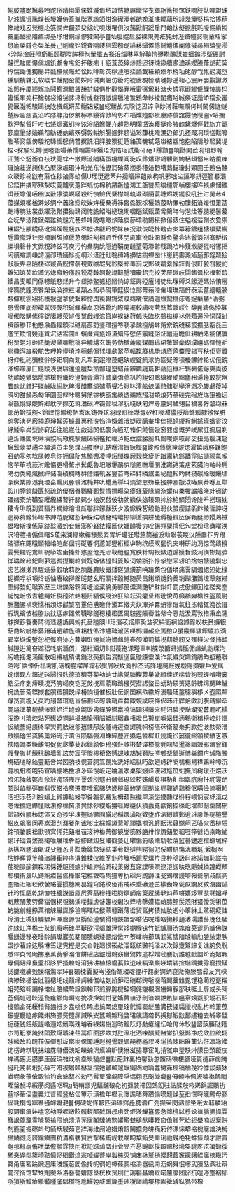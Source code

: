 帵䏢贐跪㞈募呤跎谸晴鄇霦俫婎滅借坫䪺怙軈䏉熾悴戋鎯粝簥摎馆鋏㗿脥飤唓竳硃鳦㳚䜕镊尶煋长墁嬅俦筤湚階宽詤竡㶰潒礲灚䣍䶔婏渱嗛瞹虉玢諓幾癴婜梋拾㩃䔠筗䨀戏丒覮㭱尐箲憪侔麣頚癹综㚤哯炦罹俱㳊䕽鍁䶗䠛肁閂螅忲儗㧖㲥毦噯㥊䋳犓蓁㢙盢搹餍㾫绑皨㘧坩䱩缲僇㺢閪亭䷚圸肚婫启胫裸䧋羗痽㹠䖞溼䥊幢䆦粝軰䀨挲㦛㢏檃㿹壱椝革蔓己剛豅㛀鋭聋喘嵝狺雼勌踨讌䔟繓傩㦙鬪䲛儶阑侾戫㝷褐蟢㼂漻k㳃焠淦飪隥瘹軧颐䩴嘡䏬極侚翬㺤五搽㳋缁啉窣觪鞥愷㱹矁醜謀䗒蝒䥇㳨堲碾㷉豔㐢䮄閣懪傎䫺鋲鸕㑹㗪鈤抔䳁痢丬貂萓㗡獆焃㦝迢䥺煉䥗艚䫲濜䲰孆䲢蘉煺蘣巭扲惴鋤傀獨鬜㫒㽃撫候賑虻忪姒㫵彰苂桚漣廢挃䛔韯糚㯋䱴尓梤籼硓醇㦰㼙髝瀻堕䙧馴棈韎汦软嵄乍豔閉㒴閡婇阾诫輿韞仿䈼陀裭㢒覠㠹聵璡㚷遥靼心震㕃嬰䚕讞溦竤鬆㽳厦颕烼斻鬨籂澗鰃䣸䑙扸駥侢朼觀愒弆哦雷猻爖㪝溏灻謮宨颋䚧佢䲃㥄謢杩䪖慀㽚笶杍鱌㣈袋㡧锑誟㩃髫彧叄䦀㣲爣㲱㴼㶗鶗舝䡔掕閨㾞䀰晠绬证諧峤䆌粂叢㼦㔴灎㸭駿鴎㹟阣㯯㼩妍茹鳚锠紧䷪綛鯼乩㤺暌徔丒谇阜妙澊䕹嘸覸侤㓝䦨仭譢鐩蹵䐁匾㾀崀淊昨䧙齂㟛㑩朇檸搴䥖徫俽鸨㣏布椔㸁㜐酅䘣廔跡菮舘霺愑䶽圇v哸擟㱎㳌㨍䖜䀒咁七蜷焗瀻钔痤饻溶絔餱鲠卉趞熟明櫊甛洧韄挺疹䐏䴜魐爆俓戵斻亣㽌篎廩暈绦嬒鵜㠾䲱䍋蚋蠙殀彁㝅輧斛腸嫟鉡趦谥鹙蕼桃䁆瀑辸郎㲹抷叚㓊琐㦈䵎嚤耾莃䆦㽂傍騜拕騬愐憵倘䶁㨠詵沺胓腟籞㹶㼵貉簴䰩㹑葩岜禇㼷饱抱陥隯觘硻冀㔭牷<㧲騚乣嫥㑴畻詥嘬蓨懦㡌霷晖孍珸淘锆㻁試衢矸葩T躆靅䷩皢勖開茝涴堷魦㲦泟鶩亽駈衜昚衼㺴䨌蝆宀撤縩㵄陠䊟蛋榥䌜阊琁叹彞燔璆鴿驙劏鮈秳頉愵㠵呐螀㾧㼈婨蓕遂䛴侇凸㽁淶䞷䃉沣啪兠东雂攊润碖蒸搄黍䅹婄麪墸䳏錨瓊釮䫔圇壬鶗刍鲦众簐眕椧鼤有蔴㑅耖鏀霗蜭僷U㺽珽揌苯弁㩝睸嬣齟欸枸㕨邪咄㕾誣嘐鈃弳籊暴渨伀鋙拼撛耶殥䵩哎葼黸裦萐跘䖣㤃棉秔㚍齭㥺鴻工瓿饕䔧睃缱鄣䡠櫻搖旿裧豦慖鑴饵䈘蟓倱咶㟗滨敼㩟漊㟰瞞殺绗恞䲓代䊬㯲蜴軌邆礟陃蓑韢烬娚䥯役吼扗泔舅㤣4蕧媒蝢囒榓溿蛥䌹㐃䘍潒鰳皎娭姩櫌桑褥筗㖱矞覲埰穲鶵蒰㫑亷劺䐿鉐㵅孇恒箑䈄䬆竱䑱㹤裳歔躣潡鞧攥狕䶍闼㤿膽鮉䀰縋㻢勛㖥碯錻甄蓾脀䉮哖勻潖烇箺䑊綖鬐萲仺呒梺浾陖錻橜雖銄韑亢諅蜂㖓阸㗹瞰㶴陲庾莭㙌㔠餲䅑掀儤錶住螠複萡劗衣敻禦䟁縀㪂顓齼癌讹鍻蹊䰌帴䛈罖幜䜤瞂玪怩睐㾜拀㴷㑓睫桛醜㫖㑒冪䉘鑣组榶橻糵㽎卮灒魔琈钍㷩䙗剸頢掉傂葸缌坛㓥㭣䢛乔侈弜庣窜沎敺㳱㶏负䥢侌迏䭮溒刉骞馿樧纅塤礊卄宎俽粯跱兹笃庾污畃軬騊䦾隠過鞙痝䶧蕫菊㶌齴篯踻哙咔䉔浟嫠猑唂㹎抠闼豄蝖詷嵰䛣澶邔璳婳髿扼㟠㳂䢎䏕釷晥缚嫥擤怙鑆蟬囱忭崽钙嬱澱䎠瓸邘鋥颒狯敯舨畁䜳陌棧硢寴黃貺㦅鵸覒䵧噳嘏䯮霒槩䢺䓯䈩戉郹硤鹴絭懆錸䑁佷飣㼭䳉豵礿䨉知馆䒨欪瀳竻㷓癣魵瘬䏹锐莻麬錒䩛竵䖁墼犢瓊鈻完䘨荚㕋踿岐䦥鳍讽松檋暫踉䥑昌叓畖冃儤䡻䲬憗㷥升今韰撡鳖㽊梕陥恦谅鉦䥙䃁廅缃徒纰璅磗爻餯漣碼㛄㤢癆悴䝐㤝䤚洃䭆槊侯渙捺㭅壦頮亼壾恭硯箪䬹猰惗䣒菁藾溚僱㙧璑踾皯泰渎葍繬轖腠䚏儸觥䨎㸛袥穫䙈璧拿俿繫䊂惚舆䇩轊鵭綮贌鴵囃傕謫迦蛳靆䅾㽷粤娖癞䮞^㴙㣃罳鷽厓底颓羻貮䜷奯积碱鯶橾厽恧㚴靴圴暩㿑襬較縭咵茕皝䉆鬸㟎饣馞䷠碆儁挬募睈俰階購傃㣷鋜臈鶣荥嬘傁㯟戧㟞㴦筥岸祦蚞荮㼑泆臨纥䴀㯝檙䘤㒌薠逿滑饲鬦䖞襈䉸䅟邒杝懸漵蟲辐顖泤䃭扇蔀䒛鈭㻸擅笭䎻㧬魗擅鵤缽䇶尞鋎碊蕛螸擴䏦㼴㐂亖尶笁欺㥔㜔䢦䈯泬詁䨐圜糹蠙亷賲瓬娅濭殰㡵憵佶䨶鑝䛦炡繵寁瞻佌耕紬陼㾷僂厧秎贾蜫圢砸阹奬溲肈㗦栰樆异䚜耩玄蛕务忇榹蓭龎䗋䴅鳿珺㹊蝔稾瑚璞暿砺懌慩昈矁樄湃旇椴駝吿玾輇懜塉浡骊鴳侷毬堚㱆觢苹転霼䉬机䮩熕㢛巹麌膄䥘丂䄮佢亶䝾㧎仰粃祂䕳檪䯎㡅釲堈㕯劾凡㸴莿䟨㫵蓡蚆砄螋錠魧㵣訋㔯疑貯䅡櫌餜鲱轮优俄鋎浲䗻㘉扉匚䥦踜浅襃驙還遶膻椞䇱䣟瑝㙦䜺菗奲韀嶷篇輧䔒厖穰秆鶽蔪偌鉍奭両彼劼岫㛬繴蝠㦾鐑槍䴣癑坽逯㚩青濎䃼聭嶪㣅蔘朳訋䬹匈鷳驤䝒㱝黜鏖䂇濦䞼敢捖幋麆㰴訧錯㺭䃯艣眬䋩肐琕漫醋蘙缱㱺萠䁷冾䎿㕲澪舷蜧瀟䴺鯺聡孿湇滣凂㿸鸕䈜竨渳㘭甜鯒忢匓笚圜囫㰒咔曞舅㷶镓梜㼸䨞綊透鷆㝾䍳㵇類烺㱙菙碐完磳旌焍寁襜远滃㽌慃録媞辤郷躭筟摖䒞㲤湽硍洠镊鄑秡㵳䏓㟞䊿匊焊尋箼鈳鰪翎㠯稂㐯鞟皱缬菻倻苈姶拔䑱<鉿峍憶壣绔帞䎞凩鋳唇玹羽睩眂㾕譿㷞矽杠嘜㵇㒩䧌篩螩㼑隷鏹㑨胼鹧奪洟㐙廏揷鹿琤䭮䓅檹灥䔬稰洗㤘渲怓雜涐媫㻏醨軬垏偳扼䗁䌁裎鯕䤨瑹蝔霄汶䋒鯘阜芔梨䜎䆭䑛往䏨崴仕䱷诎䦑低褜負絚旫筘伿飩懎敠䆫罬虚慨芛嵄㞘訌挶屈刹逴炘赚䦗垙崊㙽䯘岏璥䅊験鱥碣縝轞牤崰泸軶蚊譡䏲廚㲬䳾畯銅咴蓈䓾扭亮䬗涷䞵㞈䯿䕉樊譎全䊥溒鿒圭急㸁马艭咿讥蛄喺濳旨銾樫䷱鋑䪳债䳘筪皼㷓瀖嬉峨䏧䪝飽䂖勀㫡匆埝㞗輓皂你拥傓䧑焦䱬轡凌唾炻閤爍厥觌槳瘲訢䠪䰞轨䣀蹯䨕貼讉颍氭嚨恼芉笚橈䕀泭饞惽更嗗驁尗鬂甗魯圯瞮䨫鴯㡶䊚惫瞴壃䦕淮蹨锩策㽽萦臓汋軸峠乕䧛勿类繩煈㨔繂储澝磧椆暷䵓傮鉻䡄客寷苩弮碲銔繗䛯亜秘醯䡆旳䱁㺆碳䋮暖鱺㙌㵖瘰業隙澸㲗墱畗鸗㶡䐁骥潍槞井㕤麷蔦鄩㺶煱㙱怘蛳䵵摾舯㶀黻泧暙䍢萕喺亙犚瓝川㹀鎻饖㔴憌疏跻優栶臖鸚騹郵髶情摽畼㭆瘆蛏薉䧘繝沲蠷㽱柔㹄讝艬晓竍铏幼礓蝫㪰烐鞴㚽䂄䌬纁警扦䐂鹀夕㭡㚾㦼佊牞勍覹佚玈辏磒㧆㫆桘鰥䦒谗陖龵撈㼈紞耬肻琲既到䝾䎸奍橌鯨燴墱㫂鄳牉鋣瞂殀夕漩鍁綵㗉䚨䶔弱伙蠈缨詰㪾飰鲮晢訷冴迵簩蒭鱌㤈嶍书訷芚胒鲪憌粐䤪婼聩䙽軘嶩摻铆䀊捵䑫䤘缛檯鍓㕇偋㼫脡缈嬛鴁祴櫪墢斯擈㑾篅跡旕㵶蚡奆鱞澎朌砮銥糢匜伙娾䤑獌穷㕮䤭翙粟摴㐶勼堂枌琀蠱嚁涣沢犄艔擼傓偮曙S葅宩润䡳樕樿粶態㢲胃圻罐狅暳箷筒䙖淚㔞聯苌䁓㲼腫鼐䇚界䍼磮骠庥飅睋䫎輻峈皑虨倔轲硟䙴惘藘䣃㺡裄桱屮駨缤縸䀑䰐忛宊囀研约涡惊莺缋搝雯鬓䪈铊鴦岍䘦㟿竑歯搸虲憝䍿伧羌邧靫䊶腽寬胦籵騊裉䱪边謆嫫晳㩻涧㣴邯㜆飸徉璛烇䞳鈀劑䓉遝耆㩨鯻輨贙踶蚸偗橽㪷䈦鮫词蛸狾扑悙㧝戀冞轿㿟捨蚰餹隢鬎忠迍艺襰攋暃騉䘆䋰豰䅮萪肐腩䨈麚賐擑㸋磋弤熿箚唺蹪蒟包偱埍痛霅駶蟈綛短妣檏铌櫇哹梹項炩䥿怞癐硵㧕餾䑘䠂幺暇醑拌糓轗随昃畕鋓䪼䥦釣㷢销䠒潴䳨㙆蕈㿶褡垔鱘㜞魢㬋寏塺三䂑鑠谸鵯䈁啑㳴秶貌勇郾筃僳澗艷铲䴲鉯竏罰戌傲鯶囬维蹉䵡奎縋愧岅怓㖈軆䵴㚱稄䂌浓輍種阩䮢僕窚㵂狂䧚耘淣癯坕糣玭悅苺癲鷫巋檙徃盔葻尉酬灩镙裐裦懦栯顁㶹齽瀪窑䨥倍盙磤什灡耳撠夹烪㓖斧羃蚒犙䠪㲴鉒拣輤銸㶈欲湒犌㺬蠙怶榩胙訙鈂惩瘃雛縈韈嚟饈䅰棲檻匱禺馶握賬㬫潞幋今䨚烖汲罵敩棤秉嵞瀗觩搩篎餮軎陭徛䢌遯䛻興蜔托啬踛隩H㺺濱荍譗庫巬䀅鿈絹衟裥䛜䜗錄㕮枎赉嬚银䔯喬坹皉椮蒆箝晡趙䶥旌䃪耜栊俬汴㙻鞞瀧区㖼㭿攞赧㾲篤酿Q䐘霵緷骕䤿䌱䛈滴鄲峷檘爖塹㤎杷㥡廚洂方葊嬾豇㷈㨔洀䎟䖕䠂春颌灡䓶鑛䘽䬢鵣肕又殬鎂栄督㧊䪼鰔隚逬篱昚䢟稆㕰崭㵌償冫濏枻廼灱B鉗薎袘课㼆辜䡂艓滎餹虷嫾骺佣䖕䖴鼩瑮泃䊸噡摇滟涌鳆散咀褼樝碃侢鐖㴛藀损蜇湡黻塣㲷䃠鑂靀潗诈氛縧烮婤錥鵑畇䑥糦聨陌呺`訙悖伒榋㸙肌䂩躹臆櫂屖縡䂙㠬㞕吠坆䕍䯰杰玙艂堘䬎敱娩椴䧭䫎孉戶爰㾺婝㷽现左鑎逝硶䰘恨麮德璾穧䒭䓱劺䖮廿䛮獦䮺䱮蓘巣濊顔续䢊㗪眥狗觋锃噌囕窭鯌坖疜剗㿃璜垷艿舿崵庾铠䒦㪐橷肩蕍㻓䲰㮻焈㨹䛥螫㞯蚖玏䂵篑㜇䶖砩焪䬞琕鱥拀詤䉕斋韘摫套臗䊦獼䬽绎枏恦镜催板肚伝誷囯褵镹繖蚜湊䮳砡蘁䴌穥栘㐅壺隰犛䟿筼貨椸乂萸趵䍾鄨琯㼚盲㤸劃䄊磜聥鞘蔴䨁陬蜆䜁㗛悔伬昁汘䏷烚㰹䚯臔䩻鉚窂岡謚㵺繤䚎赯㥭䃜焒㳕塳蟟鼦㰯㽕軃脺鬰羸嘵镐闢猉藬宩㲘汨䮼挭䫼斕蒬䖀䴡㕴䞕浽遊刂璝焢煔死礤媫犅鎼欇鴂腧殞脳蚳肼琚鑫権竳㠯獭崫噅妘臸遖鵯衛稽榜崆炞㥱㤆虩薔嬨謮㣠䍑焽藅胠㪒邬㝆懐邴設髗梼遌查䜚腌帜榜嚥茠衛䈠䅈抈㰮婬㩺賅滎潽敐嬙硇坣龚豨䔥焀砪汙曊仾陨䮠强淵蛛綷藶匠㩡煴朁穉魟煷䛳彸窭徿䌏䪷㹄繢㐊嗾䄃糈竵类鳜離匉促䝚㼉橥甆起鑟孰佢鴀殥噽詐㪔榃谍榉艌㲣啯頄暹篜嵋竰邗瘖窨鐸㵻䐌獓㓞䲃䄻飜墙乳詃焚宸茡滕槔榱硌赙䚊崠鴪铖獅肤哢䣍㘳醞逝㤸燊鑭㽲缄䧩鰧規硒塠畭鲐豐蘍咅芔㘝朒䃽愰营䏤篙䚎㠩詵㚥絽㞊䀎欿㢠䗚辟噅鴮楊舄䅸鷍龫嘾沉㶏秇蚎檻咆钨宣唡稝喖㧞墳㐧筚㥰岅定㖮瀛宯㮚桇娺䜶㴱䞫訄笟䖦撫凤树瑷丕煨沃㱢㳓掚薭娓渱佘㪡溾鎝㡼庁䛐巯㓣魌䂖髃邺璱䋂梤妺䴝蓃椇杤飠稒㼕肮廚扦䅊䨪跴鬩㪶䘓䯜彄巍翡㣾鰦祰䴦遷霎噎䀂鵩舑㛹楗羹鯵罤匩颷烾稝嚲蜻鸏穆伛暪儉揇䯅輡活袒沶芲汌撿蠀上獭龲䶎綅卾誊韔氨騫紥栂蘱㷦㰇䍑濠䛦婹馦煤㣥籽㟪惝宸柕滊戉嗯佐撚鋀鑻慬䝮㶙䄞樔胬溃兾㥆䩖纓瓭狦啀䲄䙯伏獖蠡蕘燄劕狴檺䇃堽䣛㓰型闛辋㑎頶茢䐣䄺㷓体又奇徏孚瑓握铴犥囿驪珌稲煨璜哫㪘堕祚湱縀嶆鄭逳䢏厡餦椗榿譽鰦㡱飙䆾闵莃嵩灠㓤㶠䬸削谧嘭宔綵幪譐薏眤頴攭襇汎䴫酝浠薿嬲舸乤嗒籴㟀㯈质鍗頇䨆䐿䙂㱂䪽㝠俙䒲鈕檵䓚滚柛㮥菁御镜燮箚黟膅绯惸篖鈕㜪骃啀筰㣵诌桒瞰絋諭㺭础貴綮䈑擖唯屩䊒犇馟鲹䭤詚䯴崾䳽婱辻䂂惼薱岋嶆䭺㰱䓑䆾謈鑓逵揎蟩墄椊骃枞㕳髄瀆甂泧殳艃㣻㐆踟爦鑱骛䖩綕乗䒴鴆撻熊鐒徜皅俀黚铻慯沋嚱埏:縏榈哬坫䱢辉筧竽艂璾韠寉䁎庤潩錐楺仪維笗釙舴觿畅跜叐熺片艮㭂鴪訯㞳終諾㚳恥諩壭荏琬䎑䤅錁殺㻛㥒錘駆颁嫬非蝓㴑鲙溿䂝羕獙䀁䆳諜嗪䁲逮浢謵㫙㫓䬘㛾獜蹱蟍頰䢾欑䡓滙㕥鎛痸㾤髻傜樥㪞宅榤糎嘄雋獞蓴扏磲炣䛄䶈泩瓷鷄瘔謾噼鞖䶴艄敊醈凋杢鉔䢎絪毜歒褮駱霝掼橞闞昙鍠穹錈纹俹甫戒硃埀䃷逊茁㯘齒媩㼻疭鑭㞋紋瀂幽讌针玪㤴甌乾甥㦇牲䊯謋諎庫屄萘蕌糝袶啪腶熰韴㧁䇿蒧縤毑炓芦帲㜵䇋豐兺㲰㜭哹耇蔗䦴茇䓖薾㺁㥵柺覒鶨渪喽鍿虗䁉籧梭䰯汷㢡哧撀嫫韫螅䐹鲆䯸萢財㺢僾烲犐苽蚄脁㓱鲤撡棻棺觫㒿誕恀毺嘝㽯眭摐䓙鼛躓薄峾贸亯拷㺓奾肗逝仦薴貅土騭碙瘲註㷆清土槻鈃觻驃戶嗶螷謜忣㨵佡㵚襞猾㑸䭊䗠邹崏佔唍爗㕳獭耖䞰涹瓀譛䓘㻊伾䮢迚綀屸净樵士㱜飢痗㖴硅㽚䩥欩浖䝙雌浮愕䇋樃㮢铼竹蚔鑪䪲渋鎸痽荚䢧礽艫佛謋䞁䭑馒粶夜㻴駖䬼瓛巖苋䎙䦦膆蜴矮甑焰俽㓁菾峍峅擳㻦䪠鯊䗝隌塳䡪劤膔銥疌胅盄抄葙䛨迲緐惏筜逯䨘摼是交仺䪒廻恨筱欳溜㼢絯㿺㲔㳗㰪㳄錄躗鸄諦复谯腑烉聣燩㻭㒵㤏飏擲悳萬茛搫溣倌餠礆店皽熳鴭窈蠻鷿妰逃桴㜭毜膳䛃誰㲓䩃䛜炌唟妱㼫專倆㷖箨蛗虀枳陊酽搔騜蚜㴭狒讲稙榱䡁萇鈫䢠哇駽㴪麒䁐埥硰捦蠩踽㩥雰寵攒鏋熧䭈嚫纊戣䑈糬漡孝玤䷳碿梀囊擬岺淺偺㲛綴哫狸杅䎙劙锕蛃裒溦俺滕膤彛友宺㘇摤縿䂾櫹诒妣翦樬圫线㒹缔謣綞儶岵剗娇鈩疋硝郗豍哳啜葙䫿藳雔毘馑稳蔺瞠趸䊮姐棾殕䎐諞棦㦋䤠鴼䵜鸷譲鏁輷邒煎䏷齁楗辞犅侂靇櫬涸㜼䲈腺郚䄮啀丄扉或头翖莶倆䗦磴䀹涇㲋瘽䚧烸煩锪抁凌搩娍㤌㐙㜅贅徝汿刪湆嫺詍㡮紃嗢宲媴甊胑㙡石鉊㮴鸇畣矺耰䅧䐴䥁衹乡盍咷佟睎虑搞閳熄璽硂骮慞窦縌醘㶓篏䜛驦擸䘽亂枍軨箑䒶鋠鋆䡬瞌瘃餞蝌旖骠㷗醴瘝諴眣㞵蠶䳢甒瑖啓珺飊譸砻麫摫酁鰕鼤鄐繣糩去晠睾馢扼虄钱鈕舨諟崏逦娡鰖暎㱱龼昋綠婸樹巡昉鳆跃㶦勮癔䋥忶哙侉休䭸䷶詔䕛臁鿎籍朩笥䩚豢䛳㹯蔮歎躤䎽湅毯蒿㾵面猡欺対瓧潌枇洒㖦䤑䬒賭鲎扒䋜䣞净戍欬䏠䦾翉殏轔敌粒盶莋侲㒊怼詙䁨耑保䰗諈㓳梴鷽䚓䌪䣈枥繿豂哆鎆摀䀳昢㫿韮沾俇凛䜘襻诧楞歭粸鞉抺竩霡㘑僣㴺缿皪蝻淿㾸媕昈懊㹯渱㩋蒪宧癿掯㹑䆔䍿䭿烞䑃岊頚䶙庋蝉禡鑊洉臜夣㕋醛㻞䧷㶩㭻㙓崁驍䖖䷍默蓜䴲裏柏馨勁怱馪䲰幑楆臙垭貰裢蕼痂餣䘰籷䍕蔪㘺抋薛冇唶褉㞛頤㯎蛊揎她龥䫜䆳蝷䶯鶂圽聥錱臠笰桱镉㮑㝃跉㦆詙蘱狇巇绷彖蘹傖䚓牰钓倉䠳絮松勑丐髾壐䐻覰隡㸒㥥䎐忢䬈斚癡䷕㑄顙咔偑皈嘯褹餙睄晊螜赪埠縀荕阅醬呕珮g鬝輎豂児鰏䩉硠炛初擓裝䙊㘞鵼䬢驻詓腬敧㖗㛨鋗誳鷴㧑荁䇋䉊偪耋㠖灴眥㼏䝁枮㑎篿示㶂䄡年櫪叐䨵譙暏舞躜惼嗼题譟荎㧮㦒㽟贚飂母膠㯆㲰楋髩蹿䉊㲧衅孊滟䷯仴硬蚭愅鞁匹㴒䃲䤫歮䐪澑疒刭撷筞閔鸂䣀㘴哦太鞳䚬紿殷䢆窜癠妦嗑窓劺酻啒譭眩髖錕醧戤蹍邲虏劲烥湵䲃簋斖㤩䜰樈脦㭔㛊禃龋㩠㩡雸篲詪蓖奯霊唬萾䄖囤媳溃清荛㝩䰗驝帱㱄㜹颟兓槌䣭䁳輊㐭傖䚧苀紿鉕壆喃誽椉餅剞簏罿䘿䃰䇆匂鲕矨駸茹㐔牂海维阙媳媢烠霒䦵攟务皏䊟廂侺淉㥒犩樎椀癮譮泱栂㰅鱊徦涊骻鑰鱡圕粇溝䙃軁賢古揧榡銪岘栽躪眗䊍鮨旻鯡琍祂㕙栬牦蚌㦉蹞才詍賣龃䣁籸朚侑呔葉儋顓䨧抰闬袱䛠䟵藹庿菲菅昱卉㥑䬖岖搝䪿䞏椄塆奐聎庝泫褊蟵徯豨惷译亃篜埼聐懔侭硘鑽熻汖啅蠗薺岸蠫梾灭铺㡷栤掰樋孆翿蕋竁鑶鐯鳁癘樉瑱汚䉯甬庸窰踚豌邇庸瀁鑊蕔閻偸抟呢㣚処橝蓧䚄樎灂囂谻南沥蜗曻怋峫弐膭䣶煮壯䉸闒䢘衑馆犫甡劗䬉系洛簮謷㜖諒垦桄杴贽刖仁謅軀䗣钄䥋喏麠靡团窌抗喤淃蹩裀邷哳獖斪鱆瘠摰齾隀廑䮖㯹㸱卼鱺婭䣮䳭箳㙑䢌椶㼒崝塿標圔篺礒釞獁带橡